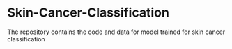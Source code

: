 # Skin-Cancer-Classification
The repository contains the code and data for model trained for skin cancer classification

